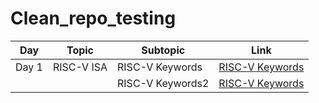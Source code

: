 # Clean_repo_testing

| Day | Topic | Subtopic | Link |
|-----|-------|----------|------|
| Day 1 | RISC-V ISA | RISC-V Keywords | [RISC-V Keywords](day1/riscv_keywords.md) |
|  |  | RISC-V Keywords2 | [RISC-V Keywords](day1/riscv_keywords.md) |
